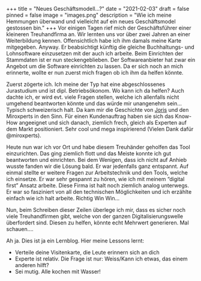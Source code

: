 +++
title = "Neues Geschäftsmodell…?"
date = "2021-02-03"
draft = false
pinned = false
image = "images.png"
description = "Wie ich meine Hemmungen überwand und vielleicht auf ein neues Geschäftsmodel gestossen bin."
+++
Vor einigen Tagen rief mich der Geschäftsführer einer kleineren Treuhandfirma an. Wir lernten uns vor über zwei Jahren an einer Weiterbildung kennen. Offensichtlich habe ich ihm damals meine Karte mitgegeben. Anyway. Er beabsichtigt künftig die gleiche Buchhaltungs- und Lohnsoftware einzusetzen mit der auch ich arbeite. Beim Einrichten der Stammdaten ist er nun steckengeblieben. Der Softwareanbieter hat zwar ein Angebot um die Software einrichten zu lassen. Da er sich noch an mich erinnerte, wollte er nun zuerst mich fragen ob ich ihm da helfen könnte.

Zuerst zögerte ich. Ich meine der Typ hat eine abgeschlossenes Jurastudium und ist dipl. Betriebsökonom. Wo kann ich da helfen? Auch dachte ich, er wird evt. viele Fragen stellen, welche ich allenfalls nicht umgehend beantworten könnte und das würde mir unangenehm sein… Typisch schweizerisch halt. Da kam mir die Geschichte von [Joris](https://blog.jorisschwarzenbach.ch/miroxperts-miro-was/) und den Miroxperts in den Sinn. Für einen Kundenauftrag haben sie sich das Know-How angeeignet und sich danach, ziemlich frech, gleich als Experten auf dem Markt positioniert. Sehr cool und mega inspirierend (Vielen Dank dafür @miroxperts). 

Heute nun war ich vor Ort und habe diesem Treuhänder geholfen das Tool einzurichten. Das ging ziemlich flott und das Meiste konnte ich gut beantworten und einrichten. Bei dem Wenigen, dass ich nicht auf Anhieb wusste fanden wir die Lösung bald. Er war jedenfalls ganz entspannt. Auf einmal stellte er weitere Fragen zur Arbeitstechnik und den Tools, welche ich einsetze. Er war sehr gespannt zu hören, wie ich mit meinem “digital first” Ansatz arbeite. Diese Firma ist halt noch ziemlich analog unterwegs. Er war so fasziniert von all den technischen Möglichkeiten und ich erzählte einfach wie ich halt arbeite. Richtig Win Win... 

Nun, beim Schreiben dieser Zeilen überlege ich mir, dass es sicher noch viele Treuhandfirmen gibt, welche von der ganzen Digitalisierungswelle überfordert sind. Diesen zu helfen, könnte echt Mehrwert generieren. Mal schauen….



Ah ja. Dies ist ja ein Lernblog. Hier meine Lessons lernt:

* Verteile deine Visitenkarte, die Leute erinnern sich an dich
* Experte ist relativ. Die Frage ist nur: Weiss/Kann ich etwas, das einem anderen hilft?
* Sei mutig. Alle kochen mit Wasser!